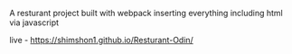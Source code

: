 A resturant project built with webpack inserting everything including html via javascript

live - https://shimshon1.github.io/Resturant-Odin/